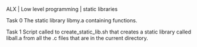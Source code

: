 ALX | Low level programming | static libraries

Task 0
The static library libmy.a containing functions.

Task 1
Script called to create_static_lib.sh that creates a static library called liball.a from all the .c files that are in the current directory.
